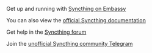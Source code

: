 Get up and running with [Syncthing on Embassy](https://github.com/Start9Labs/syncthing-wrapper/tree/master/docs/embassy-setup.md)

You can also view the [official Syncthing documentation](https://docs.syncthing.net/)

Get help in the [Syncthing forum](https://forum.syncthing.net/)

Join the [unofficial Syncthing community Telegram](https://t.me/SyncthingChat)
